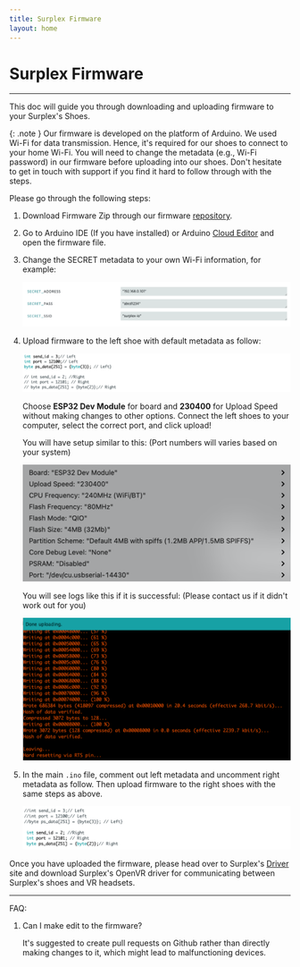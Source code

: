 ```yaml
---
title: Surplex Firmware
layout: home
---
```

# **Surplex Firmware**
---


This doc will guide you through downloading and uploading firmware to your Surplex's Shoes.

{: .note }
Our firmware is developed on the platform of Arduino. We used Wi-Fi for data transmission. Hence, it's required for our shoes to connect to your home Wi-Fi. You will need to change the metadata (e.g., Wi-Fi password) in our firmware before uploading into our shoes. Don't hesitate to get in touch with support if you find it hard to follow through with the steps.

Please go through the following steps:

1. Download Firmware Zip through our firmware [repository].

2. Go to Arduino IDE (If you have installed) or Arduino [Cloud Editor] and open the firmware file.

3. Change the SECRET metadata to your own Wi-Fi information, for example:

   ![secret](assets/secret.png)

4. Upload firmware to the left shoe with default metadata as follow:
   
   ![left](assets/left.png)

   Choose **ESP32 Dev Module** for board and **230400** for Upload Speed without making changes to other options. Connect the left shoes to your computer, select the correct port, and click upload!

   You will have setup similar to this: (Port numbers will varies based on your system)

   ![firmware_setting](assets/firmware_setting.png)

   You will see logs like this if it is successful: (Please contact us if it didn't work out for you)

   ![success](assets/success.png)

   

5. In the main `.ino` file, comment out left metadata and uncomment right metadata as follow. Then upload firmware to the right shoes with the same steps as above.

   ![right](assets/right.png)


Once you have uploaded the firmware, please head over to Surplex's [Driver] site and download Surplex's OpenVR driver for communicating between Surplex's shoes and VR headsets.


---


FAQ:
1. Can I make edit to the firmware?

   It's suggested to create pull requests on Github rather than directly making changes to it, which might lead to malfunctioning devices.

[repository]: https://github.com/surplex-io/surplex_firmware/
[Cloud Editor]: https://create.arduino.cc/editor/
[Driver]: ../driver.html